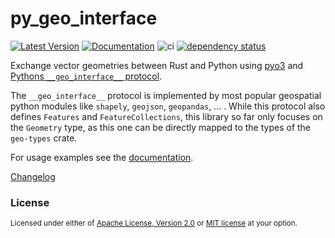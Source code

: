 # py_geo_interface

[![Latest Version](https://img.shields.io/crates/v/py_geo_interface.svg)](https://crates.io/crates/py_geo_interface) 
[![Documentation](https://docs.rs/py_geo_interface/badge.svg)](https://docs.rs/py_geo_interface)
![ci](https://github.com/nmandery/py_geo_interface/workflows/CI/badge.svg)
[![dependency status](https://deps.rs/repo/github/nmandery/py_geo_interface/status.svg)](https://deps.rs/repo/github/nmandery/py_geo_interface)

Exchange vector geometries between Rust and Python using [pyo3](https://pyo3.rs) and [Pythons `__geo_interface__` protocol](https://gist.github.com/sgillies/2217756).

The `__geo_interface__` protocol is implemented by most popular geospatial python modules like `shapely`, `geojson`, `geopandas`, ... .
While this protocol also defines `Features` and `FeatureCollections`, this library so far only focuses on the `Geometry` type, as
this one can be directly mapped to the types of the `geo-types` crate.

For usage examples see the [documentation](https://docs.rs/py_geo_interface). 

[Changelog](./CHANGES.md)

### License

<sup>
Licensed under either of <a href="LICENSE-APACHE">Apache License, Version
2.0</a> or <a href="LICENSE-MIT">MIT license</a> at your option.
</sup>
